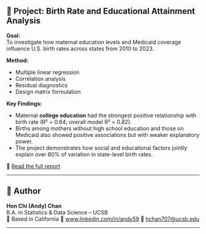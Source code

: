 ## 👶 Project: Birth Rate and Educational Attainment Analysis

**Goal:**  
To investigate how maternal education levels and Medicaid coverage influence U.S. birth rates across states from 2010 to 2023.

**Method:**  
- Multiple linear regression
- Correlation analysis
- Residual diagnostics
- Design matrix formulation

**Key Findings:**  
- Maternal **college education** had the strongest positive relationship with birth rate (R² = 0.64; overall model R² = 0.82).
- Births among mothers without high school education and those on Medicaid also showed positive associations but with weaker explanatory power.
- The project demonstrates how social and educational factors jointly explain over 80% of variation in state-level birth rates.

📄 [Read the full report]([./BirthProject.pdf](https://github.com/hchan707/Data-Science-Concepts-and-Analysis/blob/main/Final/BirthProject.pdf))

---

## 👤 Author

**Hon Chi (Andy) Chan**  
B.A. in Statistics & Data Science – UCSB  
📍 Based in California 
🔗 www.linkedin.com/in/andy59 
📧 hchan707@ucsb.edu

---
